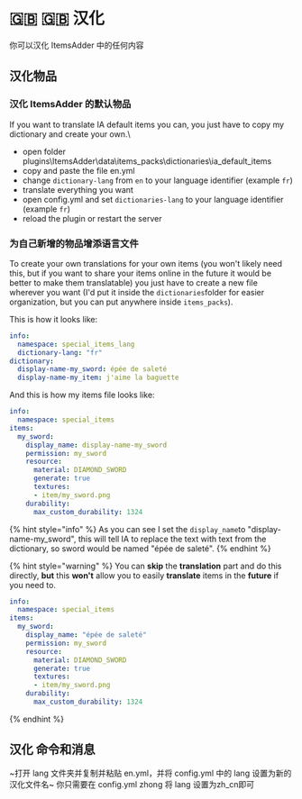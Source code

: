 # 🇬🇧 🇬🇧 汉化

你可以汉化 ItemsAdder 中的任何内容

## 汉化物品

### 汉化 ItemsAdder 的默认物品

If you want to translate IA default items you can, you just have to copy my dictionary and create your own.\


* open folder plugins\ItemsAdder\data\items\_packs\dictionaries\ia\_default\_items
* copy and paste the file en.yml
* change `dictionary-lang` from `en` to your language identifier (example `fr`)
* translate everything you want
* open config.yml and set `dictionaries-lang` to your language identifier (example `fr`)
* reload the plugin or restart the server

### 为自己新增的物品增添语言文件

To create your own translations for your own items (you won't likely need this, but if you want to share your items online in the future it would be better to make them translatable) you just have to create a new file wherever you want (I'd put it inside the `dictionaries`folder for easier organization, but you can put anywhere inside `items_packs`).

This is how it looks like:

```yaml
info:
  namespace: special_items_lang
  dictionary-lang: "fr"
dictionary:
  display-name-my_sword: épée de saleté
  display-name-my_item: j'aime la baguette
```

And this is how my items file looks like:

```yaml
info:
  namespace: special_items
items:
  my_sword:
    display_name: display-name-my_sword
    permission: my_sword
    resource:
      material: DIAMOND_SWORD
      generate: true
      textures:
      - item/my_sword.png
    durability:
      max_custom_durability: 1324
```

{% hint style="info" %}
As you can see I set the `display_name`to "display-name-my\_sword", this will tell IA to replace the text with text from the dictionary, so sword would be named "épée de saleté".
{% endhint %}

{% hint style="warning" %}
You can **skip** the **translation** part and do this directly, **but** this **won't** allow you to easily **translate** items in the **future** if you need to.

```yaml
info:
  namespace: special_items
items:
  my_sword:
    display_name: "épée de saleté"
    permission: my_sword
    resource:
      material: DIAMOND_SWORD
      generate: true
      textures:
      - item/my_sword.png
    durability:
      max_custom_durability: 1324
```
{% endhint %}

## 汉化 命令和消息

~打开 lang 文件夹并复制并粘贴 en.yml，并将 config.yml 中的 lang 设置为新的汉化文件名~
你只需要在 config.yml zhong 将 lang 设置为zh_cn即可
